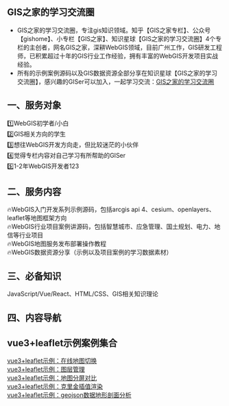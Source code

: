 ## GIS之家的学习交流圈
- GIS之家的学习交流圈，专注gis知识领域。知乎【GIS之家专栏】、公众号【gishome】、小专栏【GIS之家】、知识星球【GIS之家的学习交流圈】4个专栏的主创者，网名GIS之家，深耕WebGIS领域，目前广州工作，GIS研发工程师，已积累超过十年的GIS行业工作经验，拥有丰富的WebGIS开发项目实战经验。  
- 所有的示例案例源码以及GIS数据资源全部分享在知识星球【GIS之家的学习交流圈】，感兴趣的GISer可以加入，一起学习交流：[GIS之家的学习交流圈](https://t.zsxq.com/Ivg49)   

## 一、服务对象  
1️⃣WebGIS初学者/小白  
2️⃣GIS相关方向的学生  
3️⃣想往WebGIS开发方向走，但比较迷茫的小伙伴  
4️⃣觉得专栏内容对自己学习有所帮助的GISer  
5️⃣1-2年WebGIS开发者123  

## 二、服务内容  
🔥WebGIS入门开发系列示例源码，包括arcgis api 4、cesium、openlayers、leaflet等地图框架方向  
🔥WebGIS行业项目案例讲源码，包括智慧城市、应急管理、国土规划、电力、地信等行业项目  
🔥WebGIS地图服务发布部署操作教程  
🔥WebGIS数据资源分享（示例以及项目案例的学习数据素材）  

## 三、必备知识 
JavaScript/Vue/React、HTML/CSS、GIS相关知识理论

## 四、内容导航  

## vue3+leaflet示例案例集合
[vue3+leaflet示例：在线地图切换](https://gitee.com/gishome/gis-learning-circle/tree/main/vue3+leaflet%E7%A4%BA%E4%BE%8B%E6%A1%88%E4%BE%8B%E9%9B%86%E5%90%88/%E5%9C%A8%E7%BA%BF%E5%9C%B0%E5%9B%BE%E5%88%87%E6%8D%A2)   
[vue3+leaflet示例：图层管理](https://gitee.com/gishome/gis-learning-circle/tree/main/vue3+leaflet%E7%A4%BA%E4%BE%8B%E6%A1%88%E4%BE%8B%E9%9B%86%E5%90%88/%E5%9B%BE%E5%B1%82%E7%AE%A1%E7%90%86)   
[vue3+leaflet示例：地图分屏对比](https://gitee.com/gishome/gis-learning-circle/tree/main/vue3+leaflet%E7%A4%BA%E4%BE%8B%E6%A1%88%E4%BE%8B%E9%9B%86%E5%90%88/%E5%9C%B0%E5%9B%BE%E5%88%86%E5%B1%8F%E5%AF%B9%E6%AF%94)  
[vue3+leaflet示例：克里金插值渲染](https://gitee.com/gishome/gis-learning-circle/blob/main/vue3+leaflet%E7%A4%BA%E4%BE%8B%E6%A1%88%E4%BE%8B%E9%9B%86%E5%90%88/%E5%85%8B%E9%87%8C%E9%87%91%E6%8F%92%E5%80%BC%E6%B8%B2%E6%9F%93%E6%98%BE%E7%A4%BA/%E5%85%8B%E9%87%8C%E9%87%91%E6%8F%92%E5%80%BC%E6%B8%B2%E6%9F%93%E6%98%BE%E7%A4%BA.md)   
[vue3+leaflet示例：geojson数据地形剖面分析](https://gitee.com/gishome/gis-learning-circle/tree/main/vue3+leaflet%E7%A4%BA%E4%BE%8B%E6%A1%88%E4%BE%8B%E9%9B%86%E5%90%88/geojson%E6%95%B0%E6%8D%AE%E5%9C%B0%E5%BD%A2%E5%89%96%E9%9D%A2%E5%88%86%E6%9E%90) 

